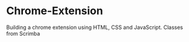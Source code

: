# Chrome-Extension
 Building a chrome extension using HTML, CSS and JavaScript. Classes from Scrimba
